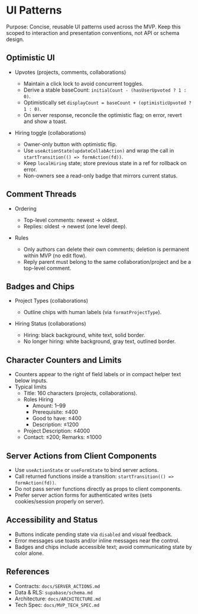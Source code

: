 # UI Patterns

Purpose: Concise, reusable UI patterns used across the MVP. Keep this scoped to interaction and presentation conventions, not API or schema design.

## Optimistic UI

- Upvotes (projects, comments, collaborations)
  - Maintain a click lock to avoid concurrent toggles.
  - Derive a stable baseCount: `initialCount - (hasUserUpvoted ? 1 : 0)`.
  - Optimistically set `displayCount = baseCount + (optimisticUpvoted ? 1 : 0)`.
  - On server response, reconcile the optimistic flag; on error, revert and show a toast.

- Hiring toggle (collaborations)
  - Owner-only button with optimistic flip.
  - Use `useActionState(updateCollabAction)` and wrap the call in `startTransition(() => formAction(fd))`.
  - Keep `localHiring` state; store previous state in a ref for rollback on error.
  - Non-owners see a read-only badge that mirrors current status.

## Comment Threads

- Ordering
  - Top-level comments: newest → oldest.
  - Replies: oldest → newest (one level deep).

- Rules
  - Only authors can delete their own comments; deletion is permanent within MVP (no edit flow).
  - Reply parent must belong to the same collaboration/project and be a top-level comment.

## Badges and Chips

- Project Types (collaborations)
  - Outline chips with human labels (via `formatProjectType`).

- Hiring Status (collaborations)
  - Hiring: black background, white text, solid border.
  - No longer hiring: white background, gray text, outlined border.

## Character Counters and Limits

- Counters appear to the right of field labels or in compact helper text below inputs.
- Typical limits
  - Title: 160 characters (projects, collaborations).
  - Roles Hiring
    - Amount: 1–99
    - Prerequisite: ≤400
    - Good to have: ≤400
    - Description: ≤1200
  - Project Description: ≤4000
  - Contact: ≤200; Remarks: ≤1000

## Server Actions from Client Components

- Use `useActionState` or `useFormState` to bind server actions.
- Call returned functions inside a transition: `startTransition(() => formAction(fd))`.
- Do not pass server functions directly as props to client components.
- Prefer server action forms for authenticated writes (sets cookies/session properly on server).

## Accessibility and Status

- Buttons indicate pending state via `disabled` and visual feedback.
- Error messages use toasts and/or inline messages near the control.
- Badges and chips include accessible text; avoid communicating state by color alone.

## References

- Contracts: `docs/SERVER_ACTIONS.md`
- Data & RLS: `supabase/schema.md`
- Architecture: `docs/ARCHITECTURE.md`
- Tech Spec: `docs/MVP_TECH_SPEC.md`
